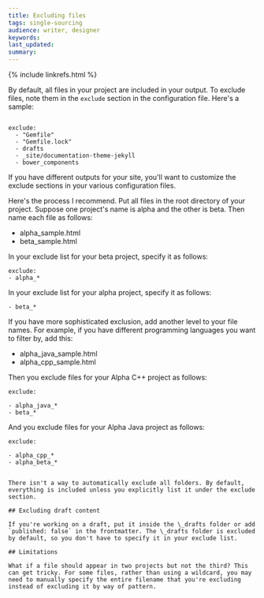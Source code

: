 ```yaml
---
title: Excluding files
tags: single-sourcing
audience: writer, designer
keywords: 
last_updated: 
summary: 
---
```

{% include linkrefs.html %} 

By default, all files in your project are included in your output. To exclude files, note them in the `exclude` section in the configuration file. Here's a sample:

```

exclude: 
  - "Gemfile"
  - "Gemfile.lock"
  - drafts
  - _site/documentation-theme-jekyll
  - bower_components
```

If you have different outputs for your site, you'll want to customize the exclude sections in your various configuration files.

Here's the process I recommend. Put all files in the root directory of your project. Suppose one project's name is alpha and the other is beta. Then name each file as follows:

* alpha_sample.html
* beta_sample.html

In your exclude list for your beta project, specify it as follows:

```
exclude: 
- alpha_*
```

In your exclude list for your alpha project, specify it as follows:

```
- beta_*
```

If you have more sophisticated exclusion, add another level to your file names. For example, if you have different programming languages you want to filter by, add this:

* alpha_java_sample.html
* alpha_cpp_sample.html

Then you exclude files for your Alpha C++ project as follows:

```
exclude: 

- alpha_java_*
- beta_*
```

And you exclude files for your Alpha Java project as follows:

```
exclude:

- alpha_cpp_*
- alpha_beta_*


There isn't a way to automatically exclude all folders. By default, everything is included unless you explicitly list it under the exclude section.

## Excluding draft content

If you're working on a draft, put it inside the \_drafts folder or add `published: false` in the frontmatter. The \_drafts folder is excluded by default, so you don't have to specify it in your exclude list. 

## Limitations

What if a file should appear in two projects but not the third? This can get tricky. For some files, rather than using a wildcard, you may need to manually specify the entire filename that you're excluding instead of excluding it by way of pattern.